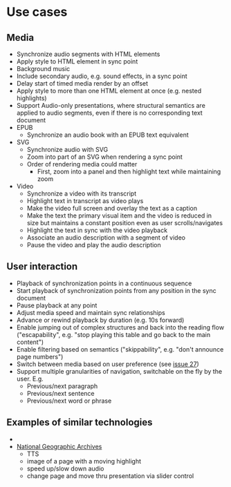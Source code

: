 # Use cases

## Media

* Synchronize audio segments with HTML elements
* Apply style to HTML element in sync point
* Background music
* Include secondary audio, e.g. sound effects, in a sync point
* Delay start of timed media render by an offset
* Apply style to more than one HTML element at once (e.g. nested highlights)
* Support Audio-only presentations, where structural semantics are applied to audio segments, even if there is no corresponding text document
* EPUB
  * Synchronize an audio book with an EPUB text equivalent
* SVG
  * Synchronize audio with SVG
  * Zoom into part of an SVG when rendering a sync point
  * Order of rendering media could matter
    * First, zoom into a panel and then highlight text while maintaining zoom
* Video
  * Synchronize a video with its transcript
  * Highlight text in transcript as video plays
  * Make the video full screen and overlay the text as a caption
  * Make the text the primary visual item and the video is reduced in size but maintains a constant position even as user scrolls/navigates
  * Highlight the text in sync with the video playback
  * Associate an audio description with a segment of video
  * Pause the video and play the audio description

## User interaction 

* Playback of synchronization points in a continuous sequence
* Start playback of synchronization points from any position in the sync document
* Pause playback at any point
* Adjust media speed and maintain sync relationships
* Advance or rewind playback by duration (e.g. 10s forward)
* Enable jumping out of complex structures and back into the reading flow ("escapability", e.g. "stop playing this table and go back to the main content")
* Enable filtering based on semantics ("skippability", e.g. "don't announce page numbers")
* Switch between media based on user preference (see [issue 27](https://github.com/w3c/sync-media-pub/issues/27))
* Support multiple granularities of navigation, switchable on the fly by the user. E.g.
  * Previous/next paragraph
  * Previous/next sentence
  * Previous/next word or phrase

## Examples of similar technologies

* 
* [National Geographic Archives](https://archive.org/details/nationalgeograph21890nati/page/108/mode/2up)
    * TTS
    * image of a page with a moving highlight
    * speed up/slow down audio
    * change page and move thru presentation via slider control
